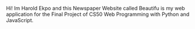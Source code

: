 Hi! Im Harold Ekpo and this Newspaper Website called Beautifu is my web application for the Final Project of CS50 Web Programming with Python and JavaScript.
